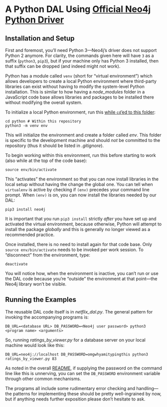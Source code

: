 # A Python DAL Using [Official Neo4j Python Driver](https://neo4j.com/developer/python/)

## Installation and Setup
First and foremost, you’ll need Python 3—Neo4j’s driver does not support Python 2 anymore. For clarity, the commands given here will have `3` as a suffix (`python3`, `pip3`), but if your machine only has Python 3 installed, then that suffix can be dropped (and indeed might not work).

Python has a module called `venv` (short for “virtual environment”) which allows developers to create a local Python environment where third-party libraries can exist without having to modify the system-level Python installation. This is similar to how having a _node_modules_ folder in a JavaScript code base allows libraries and packages to be installed there without modifying the overall system.

To initialize a local Python environment, run this [while `cd`’ed to this folder](.):

    cd python # Within this repository
    python3 -m venv env

This will initialize the environment and create a folder called _env_. This folder is specific to the development machine and should _not_ be committed to the repository (thus it should be listed in _.gitignore_).

To begin working within this environment, run this before starting to work (also while at the top of the code base):

    source env/bin/activate

This “activates” the environment so that you can now install libraries in the local setup without having the change the global one. You can tell when `virtualenv` is active by checking if `(env)` precedes your command line prompt. When `(env)` is on, you can now install the libraries needed by our DAL:

    pip3 install neo4j

It is important that you run `pip3 install` strictly _after_ you have set up and activated the virtual environment, because otherwise, Python will attempt to install the package _globally_ and this is generally no longer viewed as a recommended practice.

Once installed, there is no need to install again for that code base. Only `source env/bin/activate` needs to be invoked per work session. To “disconnect” from the environment, type:

    deactivate

You will notice how, when the environment is inactive, you can’t run or use the DAL code because you’re “outside” the environment at that point—the Neo4j library won’t be visible.

## Running the Examples
The reusable DAL code itself is in _netflix_dal.py_. The general pattern for invoking the accompanying programs is:

    DB_URL=<database URL> DB_PASSWORD=<Neo4j user password> python3 <program name> <arguments>

So, running _ratings_by_viewer.py_ for a database server on your local machine would look like this:

    DB_URL=neo4j://localhost DB_PASSWORD=omgwhyamitypingthis python3 ratings_by_viewer.py 83

As noted in the overall [README](../README.md), if supplying the password on the command line like this is unnerving, you can set the `DB_PASSWORD` environment variable through other common mechanisms.

The programs all include some rudimentary error checking and handling—the patterns for implementing these should be pretty well-ingrained by now, but if anything needs further exposition please don’t hesitate to ask.
